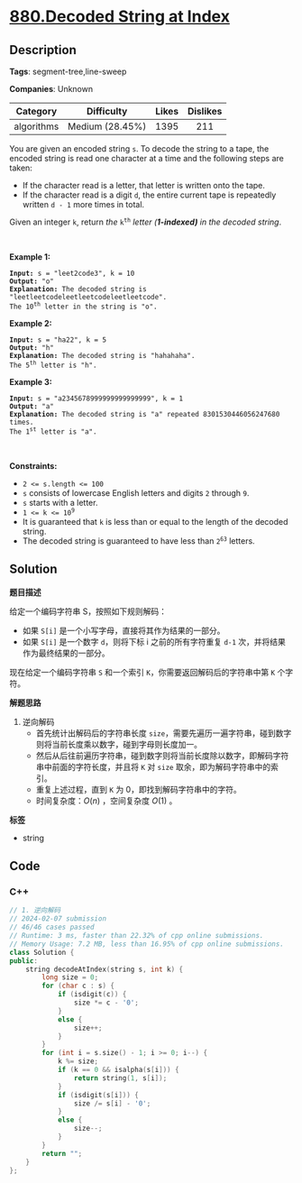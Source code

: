 # [880.Decoded String at Index](https://leetcode.com/problems/decoded-string-at-index/description/)

## Description

**Tags**: segment-tree,line-sweep

**Companies**: Unknown

|  Category  |   Difficulty    | Likes | Dislikes |
| :--------: | :-------------: | :---: | :------: |
| algorithms | Medium (28.45%) | 1395  |   211    |

<p>You are given an encoded string <code>s</code>. To decode the string to a tape, the encoded string is read one character at a time and the following steps are taken:</p>
<ul>
  <li>If the character read is a letter, that letter is written onto the tape.</li>
  <li>If the character read is a digit <code>d</code>, the entire current tape is repeatedly written <code>d - 1</code> more times in total.</li>
</ul>
<p>Given an integer <code>k</code>, return <em>the </em><code>k<sup>th</sup></code><em> letter (<strong>1-indexed)</strong> in the decoded string</em>.</p>
<p>&nbsp;</p>
<p><strong class="example">Example 1:</strong></p>
<pre><code><strong>Input:</strong> s = &quot;leet2code3&quot;, k = 10
<strong>Output:</strong> &quot;o&quot;
<strong>Explanation:</strong> The decoded string is &quot;leetleetcodeleetleetcodeleetleetcode&quot;.
The 10<sup>th</sup> letter in the string is &quot;o&quot;.</code></pre>
<p><strong class="example">Example 2:</strong></p>
<pre><code><strong>Input:</strong> s = &quot;ha22&quot;, k = 5
<strong>Output:</strong> &quot;h&quot;
<strong>Explanation:</strong> The decoded string is &quot;hahahaha&quot;.
The 5<sup>th</sup> letter is &quot;h&quot;.</code></pre>
<p><strong class="example">Example 3:</strong></p>
<pre><code><strong>Input:</strong> s = &quot;a2345678999999999999999&quot;, k = 1
<strong>Output:</strong> &quot;a&quot;
<strong>Explanation:</strong> The decoded string is &quot;a&quot; repeated 8301530446056247680 times.
The 1<sup>st</sup> letter is &quot;a&quot;.</code></pre>
<p>&nbsp;</p>
<p><strong>Constraints:</strong></p>
<ul>
  <li><code>2 &lt;= s.length &lt;= 100</code></li>
  <li><code>s</code> consists of lowercase English letters and digits <code>2</code> through <code>9</code>.</li>
  <li><code>s</code> starts with a letter.</li>
  <li><code>1 &lt;= k &lt;= 10<sup>9</sup></code></li>
  <li>It is guaranteed that <code>k</code> is less than or equal to the length of the decoded string.</li>
  <li>The decoded string is guaranteed to have less than <code>2<sup>63</sup></code> letters.</li>
</ul>

## Solution

**题目描述**

给定一个编码字符串 S，按照如下规则解码：

- 如果 `S[i]` 是一个小写字母，直接将其作为结果的一部分。
- 如果 `S[i]` 是一个数字 `d`，则将下标 i 之前的所有字符重复 `d-1` 次，并将结果作为最终结果的一部分。

现在给定一个编码字符串 `S` 和一个索引 `K`，你需要返回解码后的字符串中第 `K` 个字符。

**解题思路**

1. 逆向解码
   - 首先统计出解码后的字符串长度 `size`，需要先遍历一遍字符串，碰到数字则将当前长度乘以数字，碰到字母则长度加一。
   - 然后从后往前遍历字符串，碰到数字则将当前长度除以数字，即解码字符串中前面的字符长度，并且将 `K` 对 `size` 取余，即为解码字符串中的索引。
   - 重复上述过程，直到 `K` 为 0，即找到解码字符串中的字符。
   - 时间复杂度：$O(n)$ ，空间复杂度 $O(1)$ 。

**标签**

- string

<!-- code start -->
## Code

### C++

```cpp
// 1. 逆向解码
// 2024-02-07 submission
// 46/46 cases passed
// Runtime: 3 ms, faster than 22.32% of cpp online submissions.
// Memory Usage: 7.2 MB, less than 16.95% of cpp online submissions.
class Solution {
public:
    string decodeAtIndex(string s, int k) {
        long size = 0;
        for (char c : s) {
            if (isdigit(c)) {
                size *= c - '0';
            }
            else {
                size++;
            }
        }
        for (int i = s.size() - 1; i >= 0; i--) {
            k %= size;
            if (k == 0 && isalpha(s[i])) {
                return string(1, s[i]);
            }
            if (isdigit(s[i])) {
                size /= s[i] - '0';
            }
            else {
                size--;
            }
        }
        return "";
    }
};
```

<!-- code end -->
